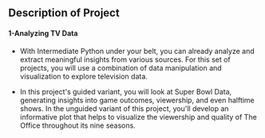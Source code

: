 ## Description of Project

#### 1-Analyzing TV Data 

* With Intermediate Python under your belt, you can already analyze and extract meaningful insights from various sources. For this set of projects, you will use a combination of data manipulation and visualization to explore television data.

* In this project's guided variant, you will look at Super Bowl Data, generating insights into game outcomes, viewership, and even halftime shows. In the unguided variant of this project, you'll develop an informative plot that helps to visualize the viewership and quality of The Office throughout its nine seasons.


